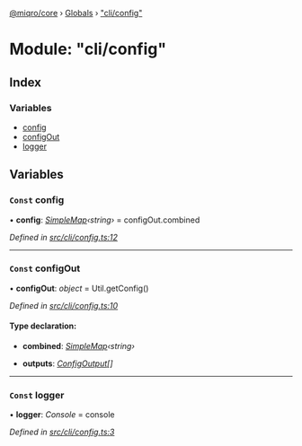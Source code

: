 [@miqro/core](../README.md) › [Globals](../globals.md) › ["cli/config"](_cli_config_.md)

# Module: "cli/config"

## Index

### Variables

* [config](_cli_config_.md#const-config)
* [configOut](_cli_config_.md#const-configout)
* [logger](_cli_config_.md#const-logger)

## Variables

### `Const` config

• **config**: *[SimpleMap](../interfaces/_util_util_.simplemap.md)‹string›* = configOut.combined

*Defined in [src/cli/config.ts:12](https://github.com/claukers/miqro-core/blob/c210610/src/cli/config.ts#L12)*

___

### `Const` configOut

• **configOut**: *object* = Util.getConfig()

*Defined in [src/cli/config.ts:10](https://github.com/claukers/miqro-core/blob/c210610/src/cli/config.ts#L10)*

#### Type declaration:

* **combined**: *[SimpleMap](../interfaces/_util_util_.simplemap.md)‹string›*

* **outputs**: *[ConfigOutput](_util_util_.md#configoutput)[]*

___

### `Const` logger

• **logger**: *Console* = console

*Defined in [src/cli/config.ts:3](https://github.com/claukers/miqro-core/blob/c210610/src/cli/config.ts#L3)*
